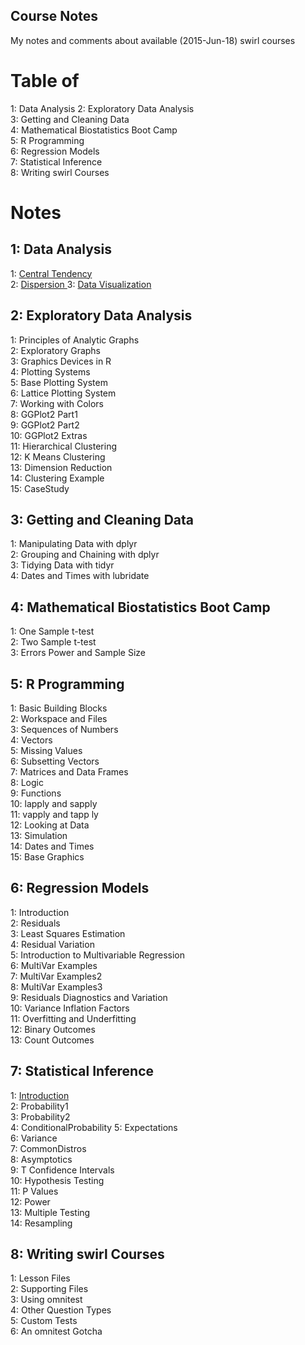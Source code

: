 Course Notes
----

My notes and comments about available (2015-Jun-18) swirl courses

# Table of 
  1: Data Analysis 
  2: Exploratory Data Analysis  
  3: Getting and Cleaning Data  
  4: Mathematical Biostatistics Boot Camp  
  5: R Programming  
  6: Regression Models  
  7: Statistical Inference  
  8: Writing swirl Courses  
 
 
# Notes
 
## 1: Data Analysis
  1: [Central Tendency](https://github.com/swirldev/swirl_courses/blob/master/Data_Analysis/Central_Tendency/lesson.yaml)   
  2: [Dispersion ](https://github.com/swirldev/swirl_courses/blob/master/Data_Analysis/Dispersion/lesson.yaml)
  3: [Data Visualization](https://github.com/swirldev/swirl_courses/blob/master/Data_Analysis/Data_Visualization/lesson.yaml)  

## 2: Exploratory Data Analysis
  1: Principles of Analytic Graphs   
  2: Exploratory Graphs           
  3: Graphics Devices in R           
  4: Plotting Systems             
  5: Base Plotting System            
  6: Lattice Plotting System      
  7: Working with Colors             
  8: GGPlot2 Part1                
  9: GGPlot2 Part2                  
  10: GGPlot2 Extras               
  11: Hierarchical Clustering        
  12: K Means Clustering           
  13: Dimension Reduction            
  14: Clustering Example           
  15: CaseStudy 
  
## 3: Getting and Cleaning Data
  1: Manipulating Data with dplyr  
  2: Grouping and Chaining with dplyr  
  3: Tidying Data with tidyr  
  4: Dates and Times with lubridate  

## 4: Mathematical Biostatistics Boot Camp
  1: One Sample t-test  
  2: Two Sample t-test  
  3: Errors Power and Sample Size  
  
## 5: R Programming
  1: Basic Building Blocks        
  2: Workspace and Files       
  3: Sequences of Numbers         
  4: Vectors                   
  5: Missing Values              
  6: Subsetting Vectors       
  7: Matrices and Data Frames    
  8: Logic                   
  9: Functions                 
  10: lapply and sapply       
  11: vapply and tapp ly         
  12: Looking at Data         
  13: Simulation                
  14: Dates and Times         
  15: Base Graphics 

## 6: Regression Models  
  1: Introduction  
  2: Residuals  
  3: Least Squares Estimation  
  4: Residual Variation  
  5: Introduction to Multivariable Regression  
  6: MultiVar Examples  
  7: MultiVar Examples2  
  8: MultiVar Examples3  
  9: Residuals Diagnostics and Variation  
  10: Variance Inflation Factors  
  11: Overfitting and Underfitting   
  12: Binary Outcomes  
  13: Count Outcomes  

## 7: Statistical Inference
  1: [Introduction](https://github.com/swirldev/swirl_courses/blob/master/Statistical_Inference/Introduction/lesson)               
  2: Probability1          
  3: Probability2             
  4: ConditionalProbability
  5: Expectations             
  6: Variance              
  7: CommonDistros            
  8: Asymptotics           
  9: T Confidence Intervals  
  10: Hypothesis Testing    
  11: P Values                
  12: Power                 
  13: Multiple Testing        
  14: Resampling  
  
## 8: Writing swirl Courses
  1: Lesson Files  
  2: Supporting Files  
  3: Using omnitest  
  4: Other Question Types  
  5: Custom Tests  
  6: An omnitest Gotcha   
 
 
 
 
 
 
 
 
 
 